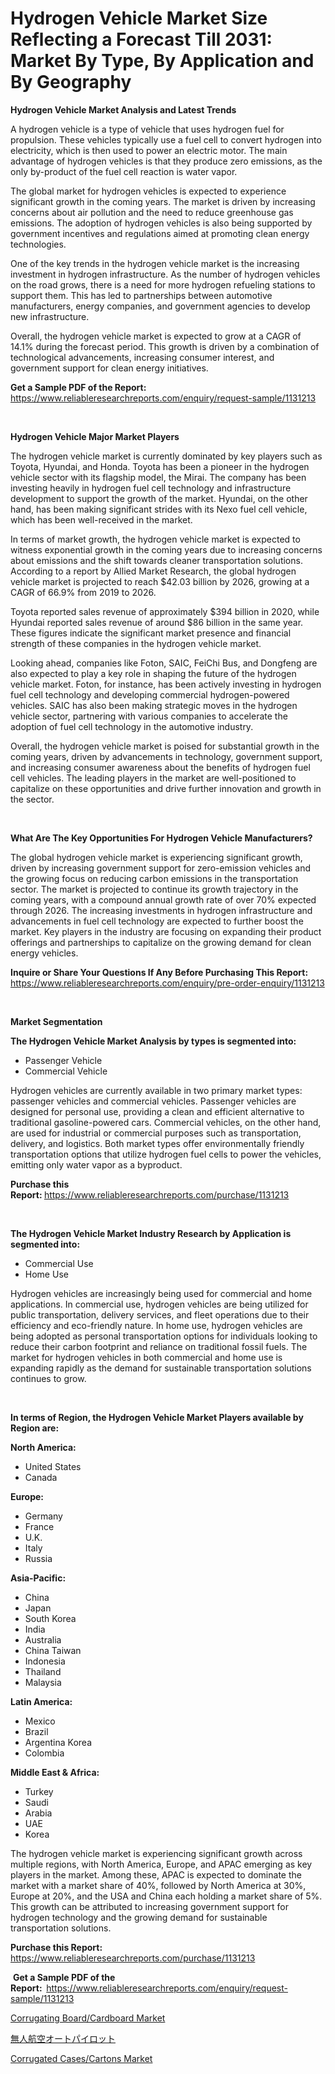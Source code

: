 <p><h1>Hydrogen Vehicle Market Size Reflecting a Forecast Till 2031: Market By Type, By Application and By Geography</h1></p><p><strong>Hydrogen Vehicle Market Analysis and Latest Trends</strong></p>
<p><p>A hydrogen vehicle is a type of vehicle that uses hydrogen fuel for propulsion. These vehicles typically use a fuel cell to convert hydrogen into electricity, which is then used to power an electric motor. The main advantage of hydrogen vehicles is that they produce zero emissions, as the only by-product of the fuel cell reaction is water vapor.</p><p>The global market for hydrogen vehicles is expected to experience significant growth in the coming years. The market is driven by increasing concerns about air pollution and the need to reduce greenhouse gas emissions. The adoption of hydrogen vehicles is also being supported by government incentives and regulations aimed at promoting clean energy technologies.</p><p>One of the key trends in the hydrogen vehicle market is the increasing investment in hydrogen infrastructure. As the number of hydrogen vehicles on the road grows, there is a need for more hydrogen refueling stations to support them. This has led to partnerships between automotive manufacturers, energy companies, and government agencies to develop new infrastructure.</p><p>Overall, the hydrogen vehicle market is expected to grow at a CAGR of 14.1% during the forecast period. This growth is driven by a combination of technological advancements, increasing consumer interest, and government support for clean energy initiatives.</p></p>
<p><strong>Get a Sample PDF of the Report:&nbsp;</strong> <a href="https://www.reliableresearchreports.com/enquiry/request-sample/1131213">https://www.reliableresearchreports.com/enquiry/request-sample/1131213</a></p>
<p>&nbsp;</p>
<p><strong>Hydrogen Vehicle Major Market Players</strong></p>
<p><p>The hydrogen vehicle market is currently dominated by key players such as Toyota, Hyundai, and Honda. Toyota has been a pioneer in the hydrogen vehicle sector with its flagship model, the Mirai. The company has been investing heavily in hydrogen fuel cell technology and infrastructure development to support the growth of the market. Hyundai, on the other hand, has been making significant strides with its Nexo fuel cell vehicle, which has been well-received in the market.</p><p>In terms of market growth, the hydrogen vehicle market is expected to witness exponential growth in the coming years due to increasing concerns about emissions and the shift towards cleaner transportation solutions. According to a report by Allied Market Research, the global hydrogen vehicle market is projected to reach $42.03 billion by 2026, growing at a CAGR of 66.9% from 2019 to 2026.</p><p>Toyota reported sales revenue of approximately $394 billion in 2020, while Hyundai reported sales revenue of around $86 billion in the same year. These figures indicate the significant market presence and financial strength of these companies in the hydrogen vehicle market.</p><p>Looking ahead, companies like Foton, SAIC, FeiChi Bus, and Dongfeng are also expected to play a key role in shaping the future of the hydrogen vehicle market. Foton, for instance, has been actively investing in hydrogen fuel cell technology and developing commercial hydrogen-powered vehicles. SAIC has also been making strategic moves in the hydrogen vehicle sector, partnering with various companies to accelerate the adoption of fuel cell technology in the automotive industry.</p><p>Overall, the hydrogen vehicle market is poised for substantial growth in the coming years, driven by advancements in technology, government support, and increasing consumer awareness about the benefits of hydrogen fuel cell vehicles. The leading players in the market are well-positioned to capitalize on these opportunities and drive further innovation and growth in the sector.</p></p>
<p>&nbsp;</p>
<p><strong>What Are The Key Opportunities For Hydrogen Vehicle Manufacturers?</strong></p>
<p><p>The global hydrogen vehicle market is experiencing significant growth, driven by increasing government support for zero-emission vehicles and the growing focus on reducing carbon emissions in the transportation sector. The market is projected to continue its growth trajectory in the coming years, with a compound annual growth rate of over 70% expected through 2026. The increasing investments in hydrogen infrastructure and advancements in fuel cell technology are expected to further boost the market. Key players in the industry are focusing on expanding their product offerings and partnerships to capitalize on the growing demand for clean energy vehicles.</p></p>
<p><strong>Inquire or Share Your Questions If Any Before Purchasing This Report:</strong> <a href="https://www.reliableresearchreports.com/enquiry/pre-order-enquiry/1131213">https://www.reliableresearchreports.com/enquiry/pre-order-enquiry/1131213</a></p>
<p>&nbsp;</p>
<p><strong>Market Segmentation</strong></p>
<p><strong>The Hydrogen Vehicle Market Analysis by types is segmented into:</strong></p>
<p><ul><li>Passenger Vehicle</li><li>Commercial Vehicle</li></ul></p>
<p><p>Hydrogen vehicles are currently available in two primary market types: passenger vehicles and commercial vehicles. Passenger vehicles are designed for personal use, providing a clean and efficient alternative to traditional gasoline-powered cars. Commercial vehicles, on the other hand, are used for industrial or commercial purposes such as transportation, delivery, and logistics. Both market types offer environmentally friendly transportation options that utilize hydrogen fuel cells to power the vehicles, emitting only water vapor as a byproduct.</p></p>
<p><strong>Purchase this Report:&nbsp;</strong><a href="https://www.reliableresearchreports.com/purchase/1131213">https://www.reliableresearchreports.com/purchase/1131213</a></p>
<p>&nbsp;</p>
<p><strong>The Hydrogen Vehicle Market Industry Research by Application is segmented into:</strong></p>
<p><ul><li>Commercial Use</li><li>Home Use</li></ul></p>
<p><p>Hydrogen vehicles are increasingly being used for commercial and home applications. In commercial use, hydrogen vehicles are being utilized for public transportation, delivery services, and fleet operations due to their efficiency and eco-friendly nature. In home use, hydrogen vehicles are being adopted as personal transportation options for individuals looking to reduce their carbon footprint and reliance on traditional fossil fuels. The market for hydrogen vehicles in both commercial and home use is expanding rapidly as the demand for sustainable transportation solutions continues to grow.</p></p>
<p>&nbsp;</p>
<p><strong>In terms of Region, the Hydrogen Vehicle Market Players available by Region are:</strong></p>
<p>
    <p> <strong> North America: </strong>
        <ul>
            <li>United States</li>
            <li>Canada</li>
        </ul>
        </p> 
    <p> <strong> Europe: </strong>
        <ul>
            <li>Germany</li>
            <li>France</li>
            <li>U.K.</li>
            <li>Italy</li>
            <li>Russia</li>
        </ul>
        </p> 
    <p> <strong> Asia-Pacific: </strong>
        <ul>
            <li>China</li>
            <li>Japan</li>
            <li>South Korea</li>
            <li>India</li>
            <li>Australia</li>
            <li>China Taiwan</li>
            <li>Indonesia</li>
            <li>Thailand</li>
            <li>Malaysia</li>
        </ul>
        </p> 
    <p> <strong> Latin America: </strong>
        <ul>
            <li>Mexico</li>
            <li>Brazil</li>
            <li>Argentina Korea</li>
            <li>Colombia</li>
        </ul>
        </p> 
    <p> <strong> Middle East & Africa: </strong>
        <ul>
            <li>Turkey</li>
            <li>Saudi</li>
            <li>Arabia</li>
            <li>UAE</li>
            <li>Korea</li>
        </ul>
    </p>
    </p>
<p><p>The hydrogen vehicle market is experiencing significant growth across multiple regions, with North America, Europe, and APAC emerging as key players in the market. Among these, APAC is expected to dominate the market with a market share of 40%, followed by North America at 30%, Europe at 20%, and the USA and China each holding a market share of 5%. This growth can be attributed to increasing government support for hydrogen technology and the growing demand for sustainable transportation solutions.</p></p>
<p><strong>Purchase this Report: </strong><a href="https://www.reliableresearchreports.com/purchase/1131213">https://www.reliableresearchreports.com/purchase/1131213</a></p>
<p>&nbsp;<strong>Get a Sample PDF of the Report:&nbsp;&nbsp;</strong><a href="https://www.reliableresearchreports.com/enquiry/request-sample/1131213">https://www.reliableresearchreports.com/enquiry/request-sample/1131213</a></p>
<p><strong></strong></p>
<p><p><a href="https://view.publitas.com/reportprime-1/corrugating-board-cardboard-market-analysis-examines-its-scope-on-growth-opportunities-and-forecasted-trends-spanning-from-2023-to-2030/">Corrugating Board/Cardboard Market</a></p><p><a href="https://github.com/mohamedbakry57/Market-Research-Report-List-2/blob/main/8388860188553.md">無人航空オートパイロット</a></p><p><a href="https://view.publitas.com/reportprime-1/corrugated-cases-cartons-market-insights-market-players-and-forecast-till-2030/">Corrugated Cases/Cartons Market</a></p></p>